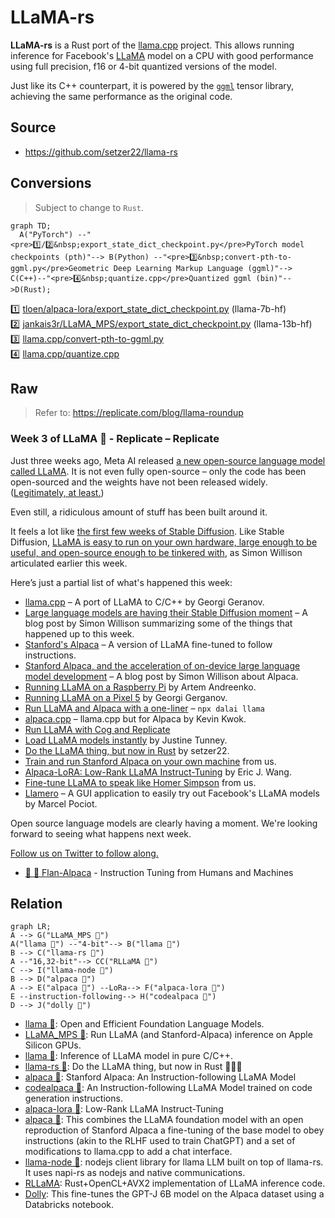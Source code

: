 # LLaMA-rs

**LLaMA-rs** is a Rust port of the
[llama.cpp](https://github.com/ggerganov/llama.cpp) project. This allows running
inference for Facebook's [LLaMA](https://github.com/facebookresearch/llama)
model on a CPU with good performance using full precision, f16 or 4-bit
quantized versions of the model.

Just like its C++ counterpart, it is powered by the
[`ggml`](https://github.com/ggerganov/ggml) tensor library, achieving the same performance as the original code.

## Source

- https://github.com/setzer22/llama-rs

## Conversions

> Subject to change to `Rust`.

```mermaid
graph TD;
  A("PyTorch") --"<pre>1️⃣/2️⃣&nbsp;export_state_dict_checkpoint.py</pre>PyTorch model checkpoints (pth)"--> B(Python) --"<pre>3️⃣&nbsp;convert-pth-to-ggml.py</pre>Geometric Deep Learning Markup Language (ggml)"--> C(C++)--"<pre>4️⃣&nbsp;quantize.cpp</pre>Quantized ggml (bin)"-->D(Rust);
```

1️⃣ [tloen/alpaca-lora/export_state_dict_checkpoint.py](https://github.com/tloen/alpaca-lora/blob/main/export_state_dict_checkpoint.py) (llama-7b-hf)  
2️⃣ [jankais3r/LLaMA_MPS/export_state_dict_checkpoint.py](https://github.com/jankais3r/LLaMA_MPS/blob/main/export_state_dict_checkpoint.py) (llama-13b-hf)  
3️⃣ [llama.cpp/convert-pth-to-ggml.py](https://github.com/ggerganov/llama.cpp/blob/master/convert-pth-to-ggml.py)  
4️⃣ [llama.cpp/quantize.cpp](https://github.com/ggerganov/llama.cpp/blob/master/quantize.cpp)

## Raw

> Refer to: https://replicate.com/blog/llama-roundup

### Week 3 of LLaMA 🦙 - Replicate – Replicate

Just three weeks ago, Meta AI released [a new open-source language model called LLaMA](https://ai.facebook.com/blog/large-language-model-llama-meta-ai/). It is not even fully open-source – only the code has been open-sourced and the weights have not been released widely. ([Legitimately, at least.](https://github.com/facebookresearch/llama/pull/73))

Even still, a ridiculous amount of stuff has been built around it.

It feels a lot like [the first few weeks of Stable Diffusion](https://multimodal.art/news/1-week-of-stable-diffusion). Like Stable Diffusion, [LLaMA is easy to run on your own hardware, large enough to be useful, and open-source enough to be tinkered with](https://simonwillison.net/2023/Mar/11/llama/), as Simon Willison articulated earlier this week.

Here’s just a partial list of what's happened this week:

- [llama.cpp](https://github.com/ggerganov/llama.cpp) – A port of LLaMA to C/C++ by Georgi Geranov.
- [Large language models are having their Stable Diffusion moment](https://simonwillison.net/2023/Mar/11/llama/) – A blog post by Simon Willison summarizing some of the things that happened up to this week.
- [Stanford's Alpaca](https://crfm.stanford.edu/2023/03/13/alpaca.html) – A version of LLaMA fine-tuned to follow instructions.
- [Stanford Alpaca, and the acceleration of on-device large language model development](https://simonwillison.net/2023/Mar/13/alpaca/) – A blog post by Simon Willison about Alpaca.
- [Running LLaMA on a Raspberry Pi](https://twitter.com/miolini/status/1634982361757790209) by Artem Andreenko.
- [Running LLaMA on a Pixel 5](https://twitter.com/ggerganov/status/1635605532726681600) by Georgi Gerganov.
- [Run LLaMA and Alpaca with a one-liner](https://cocktailpeanut.github.io/dalai) – `npx dalai llama`
- [alpaca.cpp](https://github.com/antimatter15/alpaca.cpp) – llama.cpp but for Alpaca by Kevin Kwok.
- [Run LLaMA with Cog and Replicate](https://github.com/replicate/cog-llama)
- [Load LLaMA models instantly](https://twitter.com/justinetunney/status/1636628000493174784) by Justine Tunney.
- [Do the LLaMA thing, but now in Rust](https://github.com/setzer22/llama-rs) by setzer22.
- [Train and run Stanford Alpaca on your own machine](https://replicate.com/blog/replicate-alpaca) from us.
- [Alpaca-LoRA: Low-Rank LLaMA Instruct-Tuning](https://github.com/tloen/alpaca-lora) by Eric J. Wang.
- [Fine-tune LLaMA to speak like Homer Simpson](https://replicate.com/blog/fine-tune-llama-to-speak-like-homer-simpson) from us.
- [Llamero](https://github.com/mpociot/llamero/) – A GUI application to easily try out Facebook's LLaMA models by Marcel Pociot.

Open source language models are clearly having a moment. We're looking forward to seeing what happens next week.

[Follow us on Twitter to follow along.](https://twitter.com/replicatehq)

- [🍮 🦙 Flan-Alpaca](https://github.com/declare-lab/flan-alpaca) - Instruction Tuning from Humans and Machines

## Relation

```mermaid
graph LR;
A --> G("LLaMA_MPS 🐍")
A("llama 🐍") --"4-bit"--> B("llama 🐇")
B --> C("llama-rs 🦀")
A --"16,32-bit"--> CC("RLLaMA 🦀")
C --> I("llama-node 🐥")
B --> D("alpaca 🐇")
A --> E("alpaca 🐍") --LoRa--> F("alpaca-lora 🐍")
E --instruction-following--> H("codealpaca 🐍")
D --> J("dolly 🐍")
```

- [llama 🐍](https://github.com/facebookresearch/llama): Open and Efficient Foundation Language Models.
- [LLaMA_MPS 🐍](https://github.com/jankais3r/LLaMA_MPS): Run LLaMA (and Stanford-Alpaca) inference on Apple Silicon GPUs.
- [llama 🐇](https://github.com/ggerganov/llama.cpp): Inference of LLaMA model in pure C/C++.
- [llama-rs 🦀](https://github.com/setzer22/llama-rs): Do the LLaMA thing, but now in Rust 🦀🚀🦙
- [alpaca 🐍](https://github.com/tatsu-lab/stanford_alpaca): Stanford Alpaca: An Instruction-following LLaMA Model
- [codealpaca 🐍](https://github.com/sahil280114/codealpaca): An Instruction-following LLaMA Model trained on code generation instructions.
- [alpaca-lora 🐍](https://github.com/tloen/alpaca-lora): Low-Rank LLaMA Instruct-Tuning
- [alpaca 🐇](https://github.com/antimatter15/alpaca.cpp): This combines the LLaMA foundation model with an open reproduction of Stanford Alpaca a fine-tuning of the base model to obey instructions (akin to the RLHF used to train ChatGPT) and a set of modifications to llama.cpp to add a chat interface.
- [llama-node 🐥](https://github.com/hlhr202/llama-node): nodejs client library for llama LLM built on top of llama-rs. It uses napi-rs as nodejs and native communications.
- [RLLaMA](https://github.com/Noeda/rllama): Rust+OpenCL+AVX2 implementation of LLaMA inference code.
- [Dolly](https://github.com/databrickslabs/dolly): This fine-tunes the GPT-J 6B model on the Alpaca dataset using a Databricks notebook.
